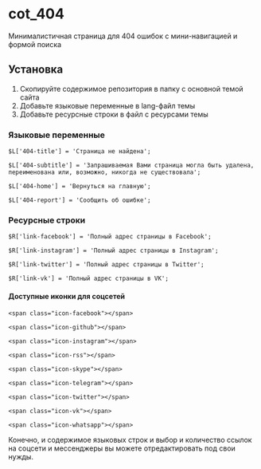 # cot_404

Минималистичная страница для 404 ошибок с мини-навигацией и формой поиска

## Установка

1. Скопируйте содержимое репозитория в папку с основной темой сайта
2. Добавьте языковые переменные в lang-файл темы
3. Добавьте ресурсные строки в файл с ресурсами темы

### Языковые переменные

~~~
$L['404-title'] = 'Страница не найдена';

$L['404-subtitle'] = 'Запрашиваемая Вами страница могла быть удалена, переименована или, возможно, никогда не существовала';

$L['404-home'] = 'Вернуться на главную';

$L['404-report'] = 'Сообщить об ошибке';
~~~

### Ресурсные строки

~~~
$R['link-facebook'] = 'Полный адрес страницы в Facebook';

$R['link-instagram'] = 'Полный адрес страницы в Instagram';

$R['link-twitter'] = 'Полный адрес страницы в Twitter';

$R['link-vk'] = 'Полный адрес страницы в VK';
~~~

#### Доступные иконки для соцсетей

~~~
<span class="icon-facebook"></span>

<span class="icon-github"></span>

<span class="icon-instagram"></span>

<span class="icon-rss"></span>

<span class="icon-skype"></span>

<span class="icon-telegram"></span>

<span class="icon-twitter"></span>

<span class="icon-vk"></span>

<span class="icon-whatsapp"></span>
~~~

Конечно, и содержимое языковых строк и выбор и количество ссылок на соцсети и мессенджеры вы можете отредактировать под свои нужды.
